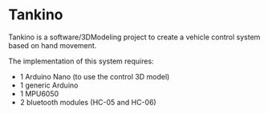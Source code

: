 # Tankino

Tankino is a software/3DModeling project to create a vehicle control system based on hand movement.

The implementation of this system requires:
- 1 Arduino Nano (to use the control 3D model)
- 1 generic Arduino
- 1 MPU6050
- 2 bluetooth modules (HC-05 and HC-06)
